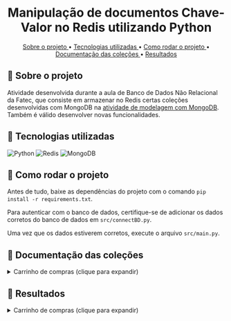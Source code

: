 <h1 align="center"> Manipulação de documentos Chave-Valor no Redis utilizando Python </h1>

<p align="center"> 
<a href="#sobre"> Sobre o projeto </a> • <a href="#tecnologias"> Tecnologias utilizadas </a> • <a href="#comoRodar"> Como rodar o projeto </a> • <a href="#doc"> Documentação das coleções </a> • <a href="#resultados"> Resultados </a>
</p>

## <a id="sobre"> 🎲 Sobre o projeto </a>

Atividade desenvolvida durante a aula de Banco de Dados Não Relacional da Fatec, que consiste em armazenar no Redis certas coleções desenvolvidas com MongoDB na [atividade de modelagem com MongoDB](https://github.com/gioliveirass/fatec-BDNR-MercadoLivre). Também é válido desenvolver novas funcionalidades.

## <a id="tecnologias"> 🎲 Tecnologias utilizadas </a>

![Python](https://img.shields.io/badge/Python-FFD43B?style=for-the-badge&logo=python&logoColor=blue)
![Redis](https://img.shields.io/badge/redis-%23DD0031.svg?&style=for-the-badge&logo=redis&logoColor=white)
![MongoDB](https://img.shields.io/badge/MongoDB-4EA94B?style=for-the-badge&logo=mongodb&logoColor=white)

## <a id="comoRodar"> 🎲 Como rodar o projeto </a>

Antes de tudo, baixe as dependências do projeto com o comando `pip install -r requirements.txt`.

Para autenticar com o banco de dados, certifique-se de adicionar os dados corretos do banco de dados em `src/connectBD.py`.

Uma vez que os dados estiverem corretos, execute o arquivo `src/main.py`.

## <a id="resultados"> 🎲 Documentação das coleções </a>

<details>
  <summary>Carrinho de compras (clique para expandir)</summary>
  <br>
  <table>
    <tr>
      <th>Chave</th>
      <th>Valor</th>
    </tr>
    <tr>
      <td>carrinho:{cpfDoUsuario}</td>
      <td>{"produtos": {"id": "idDoProduto"}}</td>
    </tr>
  </table>
</details>

## <a id="resultados"> 🎲 Resultados </a>

<details>
  <summary>Carrinho de compras (clique para expandir)</summary>
  <br>
  <p>Resultados obtidos após executar as funções do arquivo <a href="https://github.com/gioliveirass/fatec-BDNR-redis-ml/blob/main/src/controllers/cartController.py">cartController.py</a>:</p>
  <p><img src = ".github\results.PNG" alt = "Deleção de um usuário" width = 600 /></p>
</details>

